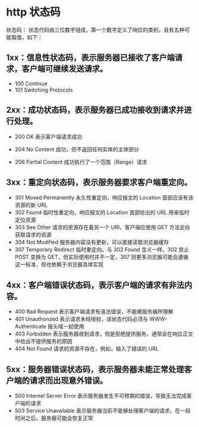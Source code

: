 # http 状态码

状态码： 状态代码由三位数字组成，第一个数字定义了响应的类别，且有五种可能取值，如下：

## 1xx：信息性状态码，表示服务器已接收了客户端请求，客户端可继续发送请求。

- 100 Continue
- 101 Switching Protocols

## 2xx：成功状态码，表示服务器已成功接收到请求并进行处理。

- 200 OK 表示客户端请求成功

- 204 No Content 成功，但不返回任何实体的主体部分
- 206 Partial Content 成功执行了一个范围（Range）请求

## 3xx：重定向状态码，表示服务器要求客户端重定向。

- 301 Moved Permanently 永久性重定向，响应报文的 Location 首部应该有该资源的新 URL
- 302 Found 临时性重定向，响应报文的 Location 首部给出的 URL 用来临时定位资源
- 303 See Other 请求的资源存在着另一个 URI，客户端应使用 GET 方法定向获取请求的资源
- 304 Not Modified 服务器内容没有更新，可以直接读取浏览器缓存
- 307 Temporary Redirect 临时重定向。与 302 Found 含义一样。302 禁止 POST 变换为 GET，但实际使用时并不一定，307 则更多浏览器可能会遵循这一标准，但也依赖于浏览器具体实现

## 4xx：客户端错误状态码，表示客户端的请求有非法内容。

- 400 Bad Request 表示客户端请求有语法错误，不能被服务器所理解
- 401 Unauthonzed 表示请求未经授权，该状态代码必须与 WWW-Authenticate 报头域一起使用
- 403 Forbidden 表示服务器收到请求，但是拒绝提供服务，通常会在响应正文中给出不提供服务的原因
- 404 Not Found 请求的资源不存在，例如，输入了错误的 URL

## 5xx：服务器错误状态码，表示服务器未能正常处理客户端的请求而出现意外错误。

- 500 Internel Server Error 表示服务器发生不可预期的错误，导致无法完成客户端的请求
- 503 Service Unavailable 表示服务器当前不能够处理客户端的请求，在一段时间之后，服务器可能会恢复正常
